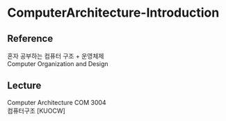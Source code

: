 # ComputerArchitecture-Introduction

## Reference  
혼자 공부하는 컴퓨터 구조 + 운영체제  
Computer Organization and Design  

## Lecture
Computer Architecture COM 3004  
컴퓨터구조 [KUOCW]  

